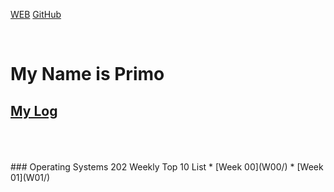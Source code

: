 ---
---

[WEB](https://primogu.github.io/os202/)
[GitHub](https://github.com/primogu/os202/)

<br>

# My Name is Primo

## [My Log](TXT/mylog.txt)
<br>
<br>
<br>
### Operating Systems 202 Weekly Top 10 List
* [Week 00](W00/)
* [Week 01](W01/)

